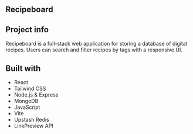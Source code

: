 ## Recipeboard
## Project info
Recipeboard is a full-stack web application for storing a database of digital recipes. Users can search and filter recipes by tags with a responsive UI. 

## Built with
- React 
- Tailwind CSS
- Node.js & Express
- MongoDB
- JavaScript
- Vite
- Upstash Redis
- LinkPreview API


